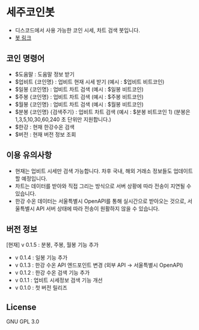 # 세주코인봇
- 디스코드에서 사용 가능한 코인 시세, 차트 검색 봇입니다.
- [봇 링크](https://discord.com/oauth2/authorize?client_id=819819757246087218&scope=bot)

## 코인 명령어
- $도움말 : 도움말 정보 받기
- $업비트 {코인명} : 업비트 현재 시세 받기 (예시 : $업비트 비트코인)
- $일봉 {코인명} : 업비트 차트 검색 (예시 : $일봉 비트코인)
- $주봉 {코인명} : 업비트 차트 검색 (예시 : $주봉 비트코인)
- $월봉 {코인명} : 업비트 차트 검색 (예시 : $월봉 비트코인)
- $분봉 {코인명} {검색주기} : 업비트 차트 검색 (예시 : $분봉 비트코인 1) (분봉은 1,3,5,10,30,60,240 초 단위만 지원합니다.)
- $한강 : 현재 한강수온 검색
- $버전 : 현재 버전 정보 조회

## 이용 유의사항
- 현재는 업비트 시세만 검색 가능합니다. 차후 국내, 해외 거래소 정보들도 업데이트할 예정입니다.
- 차트는 데이터를 받아와 직접 그리는 방식으로 서버 상황에 따라 전송이 지연될 수 있습니다.
- 한강 수온 데이터는 서울특별시 OpenAPI를 통해 실시간으로 받아오는 것으로, 서울특별시 API 서버 상태에 따라 전송이 원활하지 않을 수 있습니다.

## 버전 정보
[현재] v 0.1.5 : 분봉, 주봉, 월봉 기능 추가

- v 0.1.4 : 일봉 기능 추가
- v 0.1.3 : 한강 수온 API 엔드포인트 변경 (외부 API -> 서울특별시 OpenAPI)
- v 0.1.2 : 한강 수온 검색 기능 추가
- v 0.1.1 : 업비트 시세정보 검색 기능 개선
- v 0.1.0 : 첫 버전 릴리즈

## License
GNU GPL 3.0
